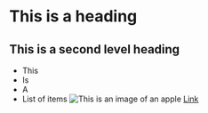 # This is a heading
## This is a second level heading
- This
- Is
- A 
- List of items
![This is an image of an apple](ttps://www.applesfromny.com/wp-content/uploads/2020/05/20Ounce_NYAS-Apples2.png)
[Link](https://www.google.com)
